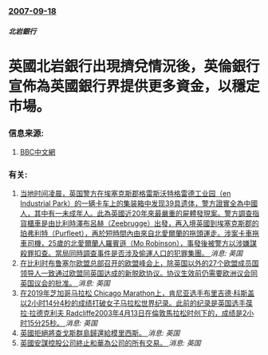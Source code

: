 ### [2007-09-18](/news/2007/09/18/index.md)

##### 北岩銀行
# 英國北岩銀行出現擠兌情況後，英倫銀行宣佈為英國銀行界提供更多資金，以穩定市場。




### 信息来源:

1. [BBC中文網](http://news.bbc.co.uk/chinese/simp/hi/newsid_7000000/newsid_7001000/7001050.stm)

### 有关:

1. [当地时间凌晨，英国警方在埃塞克斯郡格雷斯沃特格雷德工业园（en Industrial Park）的一辆卡车上的集装箱中发现39具遗体，警方證實全為中國人，其中有一未成年人。此為英國近20年來最嚴重的屍體發現案。警方調查指貨櫃車是由比利時澤布呂赫（Zeebrugge）出發，再入境英國到埃塞克斯郡的珀弗利特（Purfleet），再於短時間內由來自北愛爾蘭的拖頭運走。涉案卡車拖車司機，25歲的北愛爾蘭人羅賓遜（Mo Robinson），事發後被警方以涉嫌謀殺罪扣查。當局同時調查事件是否涉及偷運人口的犯罪集團。 ](/zh/news/2019/10/23/当地时间凌晨-英国警方在埃塞克斯郡格雷斯沃特格雷德工业园-en-Industrial-Park-的一辆卡车上的集装箱中发.md) _消息: 英国_
2. [ 在比利时布鲁塞尔欧盟总部召开的欧盟峰会上，除英国以外的27个欧盟成员国领导人一致通过欧盟同英国达成的新脱欧协议。协议生效前仍需要欧洲议会同英国议会的批准。 ](/zh/news/2019/10/17/在比利时布鲁塞尔欧盟总部召开的欧盟峰会上-除英国以外的27个欧盟成员国领导人一致通过欧盟同英国达成的新脱欧协议-协议生.md) _消息: 英国_
3. [在2019年芝加哥马拉松 Chicago Marathon上，肯尼亚选手布里吉德·科斯盖以2小时14分4秒的成绩打破女子马拉松世界纪录。此前的纪录是英国选手葆拉·拉德克利夫 Radcliffe2003年4月13日在倫敦馬拉松时创下的，成绩是2小时15分25秒。 ](/zh/news/2019/10/13/在2019年芝加哥马拉松-Chicago-Marathon上-肯尼亚选手布里吉德-科斯盖以2小时14分4秒的成绩打破女子.md) _消息: 英国_
4. [英國拒絕將查戈斯群島歸還給模里西斯。 ](/zh/news/2019/05/22/英國拒絕將查戈斯群島歸還給模里西斯.md) _消息: 英国_
5. [英國安謀控股公司終止和華為公司的所有交易。 ](/zh/news/2019/05/22/英國安謀控股公司終止和華為公司的所有交易.md) _消息: 英国_
